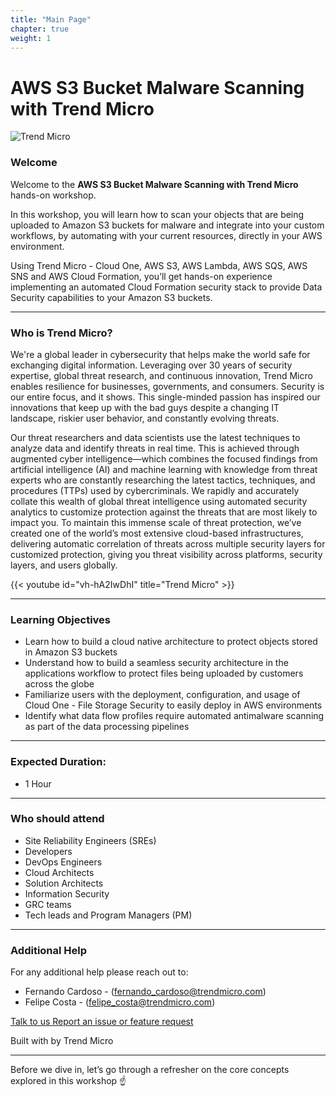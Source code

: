 ```yaml
---
title: "Main Page"
chapter: true
weight: 1
---
```


# AWS S3 Bucket Malware Scanning with Trend Micro

![Trend Micro](/images/TM_logo.png)

### Welcome

Welcome to the **AWS S3 Bucket Malware Scanning with Trend Micro** hands-on workshop.

In this workshop, you will learn how to scan your objects that are being uploaded to Amazon S3 buckets for malware  and integrate into your custom workflows, by automating with your current resources, directly in your AWS environment.


Using Trend Micro - Cloud One, AWS S3, AWS Lambda, AWS SQS, AWS SNS and AWS Cloud Formation, you’ll get hands-on experience implementing an automated Cloud Formation security stack to provide Data Security capabilities to your Amazon S3 buckets.

---

### Who is Trend Micro?

We're a global leader in cybersecurity that helps make the world safe for exchanging digital information. Leveraging over 30 years of security expertise, global threat research, and continuous innovation, Trend Micro enables resilience for businesses, governments, and consumers. Security is our entire focus, and it shows. This single-minded passion has inspired our innovations that keep up with the bad guys despite a changing IT landscape, riskier user behavior, and constantly evolving threats.

Our threat researchers and data scientists use the latest techniques to analyze data and identify threats in real time. This is achieved through augmented cyber intelligence—which combines the focused findings from artificial intelligence (AI) and machine learning with knowledge from threat experts who are constantly researching the latest tactics, techniques, and procedures (TTPs) used by cybercriminals. We rapidly and accurately collate this wealth of global threat intelligence using automated security analytics to customize protection against the threats that are most likely to impact you. To maintain this immense scale of threat protection, we’ve created one of the world’s most extensive cloud-based infrastructures, delivering automatic correlation of threats across multiple security layers for customized protection, giving you threat visibility across platforms, security layers, and users globally.

{{< youtube id="vh-hA2IwDhI" title="Trend Micro" >}}

---

### Learning Objectives

- Learn how to build a cloud native architecture to protect objects stored in Amazon S3 buckets
- Understand how to build a seamless security architecture in the applications workflow to protect files being uploaded by customers across the globe
- Familiarize users with the deployment, configuration, and usage of Cloud One - File Storage Security to easily deploy in AWS environments
- Identify what data flow profiles require automated antimalware scanning as part of the data processing pipelines

---

### Expected Duration:
 
- 1 Hour

---

### Who should attend
- Site Reliability Engineers (SREs)
- Developers
- DevOps Engineers
- Cloud Architects
- Solution Architects
- Information Security
- GRC teams
- Tech leads and Program Managers (PM)

---

### Additional Help
For any additional help please reach out to: 

- Fernando Cardoso - (fernando_cardoso@trendmicro.com)
- Felipe Costa - (felipe_costa@trendmicro.com)

<p>
<a  href="mailto:fernando_cardoso@trendmicro.com;felipe_costa@trendmicro.com?subject=Feedback AWS S3 bucket malware scanning with Trend Micro Workshop"  target="_blank" rel="noopener noreferrer"  class="btn btn-default">  
  Talk to us
  <i class="fas fa-paper-plane"></i>
</a>

<a  href="https://github.com/aws-samples/aws-modernization-for-s3-protection/issues/new" target="_blank" rel="noopener noreferrer"  class="btn btn-default">  
  <i class="fas fa-bug"></i>
  Report an issue or feature request
</a>
</p>
</li>
</ul>
<p>Built with <i class="far fa-heart" style="color: red;"></i> by Trend Micro</p>


--------

Before we dive in, let’s go through a refresher on the core concepts explored in this workshop :point_up:
